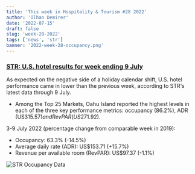 ```yaml
---
title: 'This week in Hospitality & Tourism #28 2022'
author: 'Ilhan Demirer'
date: '2022-07-15'
draft: false
slug: 'week-28-2022'
tags: ['news', 'str']
banner: '2022-week-28-occupancy.png'
---
```


### [STR: U.S. hotel results for week ending 9 July](https://str.com/press-release/str-us-hotel-results-week-ending-9-july)

As expected on the negative side of a holiday calendar shift, U.S. hotel performance came in lower than the previous week, according to STR‘s latest data through 9 July.

- Among the Top 25 Markets, Oahu Island reported the highest levels in each of the three key performance metrics: occupancy (86.2%), ADR (US$315.57) and RevPAR (US$271.92).

3-9 July 2022 (percentage change from comparable week in 2019):

- Occupancy: 63.3% (-14.5%)
- Average daily rate (ADR): US$153.71 (+15.7%)
- Revenue per available room (RevPAR): US$97.37 (-1.1%)

![STR Occupancy Data](/images/blogimages/2022-week-28-occupancy.png)
